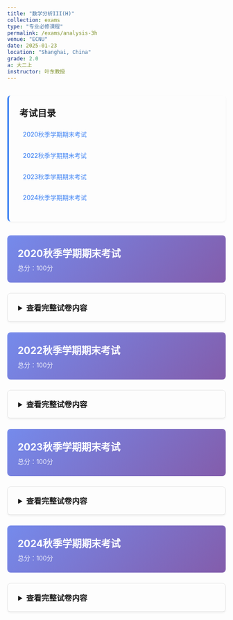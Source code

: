 ```yaml
---
title: "数学分析III(H)"
collection: exams
type: "专业必修课程"
permalink: /exams/analysis-3h
venue: "ECNU"
date: 2025-01-23
location: "Shanghai, China"
grade: 2.0
a: 大二上
instructor: 叶东教授
---
```


<div class="exam-toc">
  <h2>考试目录</h2>
  <ul>
    <li><a href="#2020-fall-final">2020秋季学期期末考试</a></li>
    <li><a href="#2022-fall-final">2022秋季学期期末考试</a></li>
    <li><a href="#2023-fall-final">2023秋季学期期末考试</a></li>
    <li><a href="#2024-fall-final">2024秋季学期期末考试</a></li>
  </ul>
</div>

<style>
.exam-toc {
  background: transparent;
  padding: 1.5rem;
  border-radius: 8px;
  margin: 2rem 0;
  border-left: 4px solid #4285f4;
  box-shadow: 0 2px 4px rgba(0,0,0,0.05);
}

.exam-toc h2 {
  margin-top: 0;
  color: inherit;
}

.exam-toc ul {
  list-style: none;
  padding-left: 0;
}

.exam-toc li {
  margin: 0.8rem 0;
  padding: 0.5rem;
  border-radius: 4px;
  transition: background 0.3s;
}

.exam-toc li:hover {
  background: rgba(0, 0, 0, 0.05);
}

.exam-toc a {
  text-decoration: none;
  color: #4285f4;
  font-weight: 500;
  display: block;
}

.exam-header {
  background: linear-gradient(135deg, rgba(102, 126, 234, 0.9) 0%, rgba(118, 75, 162, 0.9) 100%);
  color: white;
  padding: 1.5rem;
  border-radius: 8px;
  margin: 1.5rem 0;
}

.exam-header h3 {
  margin: 0;
  font-size: 1.4rem;
}

.exam-meta {
  opacity: 0.9;
  font-size: 0.9rem;
  margin-top: 0.5rem;
}

details {
  background: transparent;
  border: 1px solid rgba(0, 0, 0, 0.1);
  border-radius: 8px;
  margin: 1.5rem 0;
  box-shadow: 0 2px 4px rgba(0,0,0,0.05);
  transition: box-shadow 0.3s;
}

details:hover {
  box-shadow: 0 4px 8px rgba(0,0,0,0.1);
}

summary {
  background: transparent;
  padding: 1.2rem 1.5rem;
  cursor: pointer;
  font-weight: 600;
  color: inherit;
  border-radius: 8px 8px 0 0;
  font-size: 1.1rem;
  border-bottom: 1px solid rgba(0, 0, 0, 0.05);
}

details[open] summary {
  border-bottom: 1px solid rgba(0, 0, 0, 0.1);
}

.exam-content {
  padding: 1.5rem;
}

.question {
  margin: 1.5rem 0;
  padding: 1rem;
  background: transparent;
  border-radius: 6px;
  border-left: 3px solid #4285f4;
  box-shadow: 0 1px 3px rgba(0,0,0,0.05);
}

.question-title {
  font-weight: 600;
  color: inherit;
  margin-bottom: 0.8rem;
  display: flex;
  justify-content: space-between;
  align-items: center;
}

.points {
  background: #4285f4;
  color: white;
  padding: 0.2rem 0.6rem;
  border-radius: 12px;
  font-size: 0.8rem;
  font-weight: 500;
}

.math-content {
  line-height: 1.6;
  font-size: 1rem;
}

.math-content p {
  margin: 0.8rem 0;
}

.proof {
  background: rgba(255, 243, 224, 0.5);
  border: 1px solid rgba(255, 183, 77, 0.5);
  border-radius: 6px;
  padding: 1rem;
  margin: 1rem 0;
}

.proof-title {
  font-weight: 600;
  color: #e65100;
  margin-bottom: 0.5rem;
}

.optional {
  background: rgba(232, 245, 232, 0.5);
  border: 1px solid rgba(76, 175, 80, 0.5);
  border-radius: 6px;
  padding: 1rem;
  margin: 1rem 0;
}

.optional-title {
  font-weight: 600;
  color: #2e7d32;
  margin-bottom: 0.5rem;
}

@media (max-width: 768px) {
  .exam-content {
    padding: 1rem;
  }
  
  summary {
    padding: 1rem;
  }
  
  .question {
    padding: 0.8rem;
  }
}
</style>

<div id="2020-fall-final" class="exam-header">
  <h3>2020秋季学期期末考试</h3>
  <div class="exam-meta">总分：100分</div>
</div>

<details markdown="1">
  <summary>查看完整试卷内容</summary>
  <div class="exam-content">
    <div class="question">
      <div class="question-title">
        <span>第1题 </span>
        <span class="points">15分</span>
      </div>
      <div class="math-content">
        <p>判断下列陈述是否正确，并简述理由（每题判断3分，理由2分）</p>
        <p>1. \(\Omega\)是\(\mathbb{R}^2\)中开集. 若\(F=(P,Q)\in C^1(\Omega,\mathbb{R}^2)\)满足在\(\Omega\)上\(\partial_x Q - \partial_y P \equiv 0\)，则\(F\)是\(\Omega\)上的梯度场.</p>
        <p>2. 设\(\mathbb{R}^3\)中的向量场\(F\)满足\(\mathrm{rot}(F)\)在Möbius带\(\mathcal{M}\)上恒为零，则\(F\)在\(\partial\mathcal{M}\)上的第二型曲线积分为零.</p>
        <p>3. 设\(K=[0,1]^2\), \((f_n) \in C(K)\), \((f_n)\)递减且\(f_n \to_K f\). 则\(f \in C(K)\)当且仅当\(f_n \rightrightarrows_K f\).</p>
      </div>
    </div>

    <div class="question">
      <div class="question-title">
        <span>第2题 </span>
        <span class="points">10分</span>
      </div>
      <div class="math-content">
        <p>考虑Descartes叶形线\(F = \{(x, y) \in \mathbb{R}^2 \mid x^3 + y^3 = 3xy\}\). 用\(t = y/x\)做参数，证明叶形线在第一象限围成的区域\(D_F = \{(x, y) \in \mathbb{R}^2 \mid x, y \geq 0, x^3 + y^3 \leq 3xy\}\)的面积为\(\frac{3}{2}\).</p>
      </div>
    </div>

    <div class="question">
      <div class="question-title">
        <span>第3题 </span>
        <span class="points">15分</span>
      </div>
      <div class="math-content">
        <p>令\(D = \{(x, y) \in \mathbb{R}^2 \mid 1 \leq xy \leq 2, 1 \leq x^2 - y^2 \leq 4\}\). 考虑\(\Phi : \Omega_1 = (0, \infty)^2 \to \Omega_2 = (0, \infty) \times \mathbb{R}\), \(\Phi(x, y) = (xy, x^2 - y^2)\). 证明\(\Phi\)是\(\Omega_1\)到\(\Omega_2\)的\(C^\infty\)微分同胚. 计算\(\displaystyle\int_D \frac{xy(x^2 + y^2)}{x^2 - y^2}  \mathrm{d}x\mathrm{d}y\).</p>
      </div>
    </div>

    <div class="question">
      <div class="question-title">
        <span>第4题 </span>
        <span class="points">15分</span>
      </div>
      <div class="math-content">
        <p>设\(n \geq 2\), \(\alpha = (\alpha_i) \in (0, \infty)^n\), \(\Omega_\alpha = \{(x_i) \in \mathbb{R}^n \mid x_i \geq 0, x_1^{\alpha_1} + \cdots + x_n^{\alpha_n} \leq 1\}\), \(|\Omega_\alpha|\)为\(\Omega_\alpha\)的体积.</p>
        <p>1. 令\(n = 2\), \(\beta_i = 1/\alpha_i \ (i = 1, 2)\), 证明\(\|\Omega_\alpha\| = \dfrac{\Gamma(\beta_1 + 1)\Gamma(\beta_2 + 1)}{\Gamma(\beta_1 + \beta_2 + 1)}\), 由此证明\(\Gamma(\dfrac{1}{2}) = \sqrt{\pi}\).</p>
        <p>2. 任给\(n \geq 2\), \(\beta_i = 1/\alpha_i, \forall 1 \leq i \leq n\), 证明\(\|\Omega_\alpha\| = \dfrac{\prod_{1 \leq i \leq n}\Gamma(\beta_i + 1)}{\Gamma(\beta_1 + \cdots + \beta_n + 1)}\).</p>
        <p>3. 由此推出\(\mathbb{R}^n\)中单位球的体积是\(\dfrac{\pi^{n/2}}{\Gamma(\frac{n}{2} + 1)}\), \(\forall n \geq 1\).</p>
      </div>
    </div>

    <div class="question">
      <div class="question-title">
        <span>第5题 </span>
        <span class="points">20分</span>
      </div>
      <div class="math-content">
        <p>令\(\displaystyle\omega(x, y) = \frac{e^{-y}}{x^2 + y^2} \left[ (x \sin x - y \cos x)  \mathrm{d}x + (x \cos x + y \sin x)  \mathrm{d}y \right]\). 任给\(R > \epsilon > 0\)，记 \(\Omega_{\epsilon,R} = (B_R \backslash \overline{B_\epsilon}) \cap (\mathbb{R} \times (0, \infty))\), \(B_r\)为以原点为圆心半径\(r\)的开球.</p>
        <p>1. 画图表示\(\Omega_{\epsilon,R}\), 标注\(\partial \Omega_{\epsilon,R}\)的方向. 证明对任意\(R > \epsilon > 0\), \(\omega\)沿\(\partial \Omega_{\epsilon,R}\)的积分为零.</p>
        <p>2. 设\(r > 0\), 证明在参数化\((r \cos \theta, r \sin \theta)\)下, \(\omega \|_{\Gamma_r} = e^{-r \sin \theta} \cos(r \cos \theta)  \mathrm{d}\theta\).</p>
        <p>3. 记\(\Gamma_r = \partial B_r \cap (\mathbb{R} \times (0, \infty))\), 证明\(\left\|\displaystyle\lim_{r \to 0^+} \int_{\Gamma_r} \omega \right\|= \pi\) 和 \(\displaystyle\lim_{r \to \infty} \int_{\Gamma_r} \omega = 0\). 由此推出\(\displaystyle\int_0^\infty \frac{\sin x}{x}  \mathrm{d}x = \frac{\pi}{2}\).</p>
      </div>
    </div>

    <div class="question">
      <div class="question-title">
        <span>第6题 </span>
        <span class="points">15分</span>
      </div>
      <div class="math-content">
        <p>设\(E = C^\infty(\mathbb{R}^n, \mathbb{R})\)和它的对偶空间\(E^* = L(E, \mathbb{R})\)，考虑\(E^* \)的线性子空间
        \[\Lambda = \{ \ell \in E^* \mid \ell(fg) = f(0)\ell(g) + g(0)\ell(f), \forall f, g \in E \}.\]</p>
        <p>1. 设\(\omega \equiv 1\), 证明对任意\(\ell \in \Lambda\), \(\ell(\omega) = 0\).</p>
        <p>2. 给定\(f \in E\), 证明存在\(\varphi \in C^\infty(\mathbb{R}^n, \mathbb{R}^n)\)使得\(\displaystyle f(x) = f(0) + \sum_{i=1}^n x^i \varphi^i(x), \forall x \in \mathbb{R}^n\).</p>
        <p>3. 给定\(\ell \in \Lambda\), 推出存在\(\alpha \in \mathbb{R}^n\)使得\(\displaystyle\ell(f) = \sum_{i=1}^n \alpha^i \frac{\partial f}{\partial x^i}(0)\). \(\dim(\Lambda)\)是多少?</p>
      </div>
    </div>

    <div class="question">
      <div class="question-title">
        <span>第7题 </span>
        <span class="points">20分</span>
      </div>
      <div class="math-content">
        <p>设\(f\)在\(\mathbb{R}_ +^2 = (0,\infty) \times (0,\infty)\)上连续且\(f \geq 0\), \(\displaystyle\xi(x) = \int_0^\infty f(t,x)  \mathrm{d}t\), \(\displaystyle\eta(t) = \int_0^\infty f(t,x)  \mathrm{d}x\)在\((0, \infty)\)上局部可积且在\(\mathbb{R}_ +\)上广义可积.</p>
        <p>1. 设\((g_n)\)为\(I = (0, \infty)\)上的一列局部可积函数, 满足: \(g_{n+1} \geq g_n\), \(g_n\)在\(I\)上广义可积, \(g_n \to g\), \(g\)在\(I\)上局部可积且广义可积. 证明\(\displaystyle\lim_{n \to \infty} \int_I g_n(s)  \mathrm{d}s = \int_I g(s)  \mathrm{d}s\).</p>
        <p>2. 证明: 对任意\(A > 0\), \(\displaystyle\int_0^A \xi(x)  \mathrm{d}x = \int_0^\infty \left( \int_0^A f(t,x)  \mathrm{d}x \right)  \mathrm{d}t\).</p>
        <p>3. 证明\(\displaystyle\int_0^\infty \xi(x)  \mathrm{d}x = \int_0^\infty \eta(t)  \mathrm{d}t\).</p>
        <p>4. 考虑\(\displaystyle f(t,x) = \frac{1}{(1+t)(1+tx^2)}\), 计算\(\displaystyle\int_0^\infty \frac{\ln x}{x^2-1}  \mathrm{d}x\).</p>
      </div>
    </div>
  </div>
</details>

<div id="2022-fall-final" class="exam-header">
  <h3>2022秋季学期期末考试</h3>
  <div class="exam-meta">总分：100分</div>
</div>

<details markdown="1">
  <summary>查看完整试卷内容</summary>
  <div class="exam-content">
    <div class="question">
      <div class="question-title">
        <span>第1题 </span>
        <span class="points">15分</span>
      </div>
      <div class="math-content">
        <p>判断下列陈述是否正确，并简述理由（每题判断3分，理由2分）</p>
        <p>1. 设\(f_t(\cdot) (t\in\Lambda)\)是\(\mathbb{R}_ +\)上一族连续且广义可积的函数，若存在连续函数\(g\)使得\(\|f_t(x)\|\le g(x)\)对任意\(t\in\Lambda,x\in\mathbb{R}_ +\)成立，那么广义积分
        \[\int_0^\infty f_t(x)\mathrm{d}x\text{对于}t\in\Lambda\text{一致收敛.}\]</p>
        <p>2. 设\((f_k)\)是\(\Sigma=[0,1]^n\)上的\(C^1\)函数列，满足\(f_k\rightrightarrows_\Sigma f\)，则\(f\in C(\Sigma)\)，且\(f\in C^1(\Sigma)\)当且仅当\(\mathrm{d}f_k\)在\(\Sigma\)上也是一致收敛的.</p>
        <p>3. 设\(f\)是开集\(\Omega\subset\mathbb{R}^n\)上的\(C^1\)函数，满足\(\|\mathrm{d}f(x)\|\le\ell,\forall x\in \Omega\)，则\(f\)是\(\Omega\)上的\(\ell\)-Lipschitz函数.</p>
      </div>
    </div>

    <div class="question">
      <div class="question-title">
        <span>第2题 </span>
        <span class="points">20分</span>
      </div>
      <div class="math-content">
        <p>令\(E=M_n(\mathbb{R})\)为\(n\)阶实方阵空间，记\(U=GL_n(\mathbb{R})\)是实可逆阵集合，\(I_n\)为单位阵.</p>
        <p>1. 证明\(U\)是\(E\)中开集.</p>
        <p>2. 考虑\(E^2\)上映射\(\Phi(A,B)=AB-I_n\)，说明\(\Phi\in C^\infty(E^2)\). 给出\(\Phi\)的微分.</p>
        <p>3. 详述隐函数定理. 利用该定理和\(\Phi\)证明\(\varphi(M)=M^{-1}\)是\(U\)上的\(C^\infty\)映射，并由此计算\(\mathrm{d}\varphi(M)\).</p>
      </div>
    </div>

    <div class="question">
      <div class="question-title">
        <span>第3题 </span>
        <span class="points">15分</span>
      </div>
      <div class="math-content">
        <p>记\(\mathrm{sh}\)为双曲正弦函数. 利用新变量\(u=x+y+z,uv=y+z,uvw=z\)计算积分.
        \[\iiint_{\{x,y,z>0,x+y+z<1\}}\mathrm{sh}\left[(x+y+z)^3\right]\mathrm{d}x\mathrm{d}y\mathrm{d}z.\]</p>
      </div>
    </div>

    <div class="question">
      <div class="question-title">
        <span>第4题 </span>
        <span class="points">15分</span>
      </div>
      <div class="math-content">
        <p>考虑由极坐标方程\(r(\theta)=a\left(4\cos\theta-\dfrac{1}{\cos\theta}\right)\)定义的平面曲线\(\gamma_0\)，其中\(a>0\)是常数，\(\|\theta\|\le\dfrac{\pi}{3}.\)</p>
        <p>1. 勾画一个\(\gamma_0\)的图形.</p>
        <p>2. 计算曲线\(\gamma_0\)在\(\theta=\frac{\pi}{6}\)的切线方程，并在图中标出.</p>
        <p>3. 计算\(\gamma_0\)所围成的有界区域的面积.</p>
      </div>
    </div>

    <div class="question">
      <div class="question-title">
        <span>第5题 </span>
        <span class="points">15分</span>
      </div>
      <div class="math-content">
        <p>考虑函数
        \[G(x)=\int_0^1\frac{t-1}{\ln t}t^x\mathrm{d}t,\quad x>-1.\]</p>
        <p>1. 证明\(G\)在\(\Omega=(-1,\infty)\)上是恰当定义的且连续.</p>
        <p>2. 证明\(G\in C^1(\Omega)\)，计算\(G'(x)\)，推出\(G(x)\)的显式表达.</p>
      </div>
    </div>

    <div class="question">
      <div class="question-title">
        <span>第6题 </span>
        <span class="points">20分</span>
      </div>
      <div class="math-content">
        <p>设\(f\)是\(\mathbb{R}^n\)到自身的\(C^1\)映射，且\(f\)是\(\lambda\)-Lipschitz，\(\lambda\in (0,1)\)，定义\(G(x)=x+f(x)\)</p>
        <p>1. 证明\(G\)是单射.</p>
        <p>2. 证明\(G(\mathbb{R}^n)\)既开又闭.</p>
        <p>3. 证明\(G\)是从\(\mathbb{R}^n\)到自身的\(C^1\)微分同胚.</p>
      </div>
    </div>

    <div class="question">
      <div class="question-title">
        <span>第7题 </span>
        <span class="points">10分</span>
      </div>
      <div class="math-content">
        <p>令\(\Gamma\)是Eular的Gamma函数，证明任给\(x,y>0\)，成立
        \[x^xy^y\Gamma\left(\frac{x+y}{2}\right)^2\le\left(\frac{x+y}{2}\right)^{x+y}\Gamma(x)\Gamma(y).\]</p>
      </div>
    </div>
  </div>
</details>

<div id="2023-fall-final" class="exam-header">
  <h3>2023秋季学期期末考试</h3>
  <div class="exam-meta">总分：100分</div>
</div>

<details markdown="1">
  <summary>查看完整试卷内容</summary>
  <div class="exam-content">
    <div class="question">
      <div class="question-title">
        <span>第1题 </span>
        <span class="points">15分</span>
      </div>
      <div class="math-content">
        <p>判断下列陈述是否正确，并简述理由（每题判断3分，理由2分）</p>
        <p>1. \(f(x,y)\)在原点的邻域\(U\)存在一阶偏导数，且\(\partial_x f,\partial_y f\)在\((0,0)\)处可微，则\(\frac{\partial^2}{\partial x\partial y}(0,0)=\frac{\partial^2}{\partial y\partial x}(0,0).\)</p>
        <p>2. \(\Omega\)是\(\mathbb{R}^2\)中的连通区域，\(F=(P,Q)\in C^1(\Omega,\mathbb{R}^2)\)，则\(\Omega\)上\(\partial_xQ-\partial_yP\equiv 0\)当且仅当\(F\)是\(\Omega\)上的梯度场.</p>
        <p>3. 设\(\mathbb{R}^3\)中的向量场\(F\)满足\(\mathrm{rot}(F)\)在Möbius带\(\mathcal{M}\)上恒为零，则\(F\)在\(\partial\mathcal{M}\)上的第二型曲线积分为零.</p>
      </div>
    </div>

    <div class="question">
      <div class="question-title">
        <span>第2题 </span>
        <span class="points">12分</span>
      </div>
      <div class="math-content">
        <p>考虑函数\(K:\Lambda=[0,1]^2\to\mathbb{R}\)，定义为\(\displaystyle K(x,y)=\frac{(1-x)(1-y)}{1-xy}\)若\((x,y)\neq (1,1)\)，\(K(1,1)=0\).</p>
        <p>1. 证明\(K\)在\(\Lambda\)上连续.</p>
        <p>2. \(K\)在\(\Lambda^o\)中是否有临界点？</p>
        <p>3. 确定\(\min_\Lambda K\)和\(\max_\lambda K\).</p>
      </div>
    </div>

    <div class="question">
      <div class="question-title">
        <span>第3题 </span>
        <span class="points">12分</span>
      </div>
      <div class="math-content">
        <p>令\(D=\{(x,y)\in\mathbb{R}^2,x^2-y\le 0,y^2-x\le 0\}\). 利用变量替换\(u=x^2/y\)和\(v=y^2/x\)，计算
        \[\iint_D\exp\left(\frac{x^3+y^3}{xy}\right)\mathrm{d}x\mathrm{d}y.\]</p>
      </div>
    </div>

    <div class="question">
      <div class="question-title">
        <span>第4题 </span>
        <span class="points">20分</span>
      </div>
      <div class="math-content">
        <p>令\(\displaystyle\omega(x, y) = \frac{e^{-y}}{x^2 + y^2} \left[ (x \sin x - y \cos x)  \mathrm{d}x + (x \cos x + y \sin x)  \mathrm{d}y \right]\). 任给\(R > \epsilon > 0\)，记 \(\Omega_{\epsilon,R} = (B_R \backslash \overline{B_\epsilon}) \cap (\mathbb{R} \times (0, \infty))\), \(B_r\)为以原点为圆心半径\(r\)的开球.</p>
        <p>1. 画图表示\(\Omega_{\epsilon,R}\), 标注\(\partial \Omega_{\epsilon,R}\)的方向. 证明对任意\(R > \epsilon > 0\), \(\omega\)沿\(\partial \Omega_{\epsilon,R}\)的积分为零.</p>
        <p>2. 设\(r > 0\), 证明在参数化\((r \cos \theta, r \sin \theta)\)下, \(\omega \|_{\Gamma_r} = e^{-r \sin \theta} \cos(r \cos \theta)  \mathrm{d}\theta\).</p>
        <p>3. 记\(\Gamma_r = \partial B_r \cap (\mathbb{R} \times (0, \infty))\), 证明\(\left\|\displaystyle\lim_{r \to 0^+} \int_{\Gamma_r} \omega \right\|= \pi\) 和 \(\displaystyle\lim_{r \to \infty} \int_{\Gamma_r} \omega = 0\). 由此推出\(\displaystyle\int_0^\infty \frac{\sin x}{x}  \mathrm{d}x = \frac{\pi}{2}\).</p>
      </div>
    </div>

    <div class="question">
      <div class="question-title">
        <span>第5题 </span>
        <span class="points">15分</span>
      </div>
      <div class="math-content">
        <p>考虑\(yz\)平面中由\(y=f(x),z\in I=[a,b]\)定义的曲线\(\Gamma\)，设\( f\in C^1(I)\)且\(f>0\)，令\(\Sigma\)是由\(\Gamma\)绕\(z\)轴旋转一周得到的曲面.</p>
        <p>1. 证明\(\Sigma\)的面积公式为
        \[\mathcal{A}(\Sigma)=2\pi\int_a^b f(z)\sqrt{f'(z)^2+1}\mathrm{d}z.\]</p>
        <p>2. 设向量场\(\vec{v}(x,y,z)=(xz,yz,0)\)，取\(\Sigma\)的定向朝外，证明\(\vec{v}\)穿过\(\Sigma\)的通量等于\(\displaystyle 2\pi\int_a^b f(z)^2z\mathrm{d}z.\)</p>
      </div>
    </div>

    <div class="question">
      <div class="question-title">
        <span>第6题 </span>
        <span class="points">16分</span>
      </div>
      <div class="math-content">
        <p>设\(f\)和\(g\)是\(\mathbb{R}_ +\)上的连续函数. 考虑\(f\)和\(g\)的卷积\(h=f * g\)，定义为
        \[h(x)=\int_0^x f(x-t)g(t)\mathrm t,\quad\forall x\ge 0\]</p>
        <p>1. 证明\(h\)在\(\mathbb{R}_ +\)上连续.</p>
        <p>2. 证明若\(f\)或\(g\)是\(\mathbb{R}_ +\)上的\(C^1\)函数，则\(h\)也是\(\mathbb{R}_ +\)上的\(C^1\)函数.</p>
        <p>3. 设\(f(x)\)满足\(\displaystyle\int_0^\infty\|f(x)\|\mathrm{d}x<\infty\)，且\(g\)在\(\mathbb{R}_ +\)上有界，证明\(h \)在\(\mathbb{R}_ +\)上有界.</p>
        <p>4. 令\(\displaystyle f_0(x)=\frac{\sin x}{x},g_0(x)=\cos x,h_0=f_0 * g_0\)是否在\(\mathbb{R}_ +\)有界？</p>
      </div>
    </div>

    <div class="question">
      <div class="question-title">
        <span>第7题 </span>
        <span class="points">10分</span>
      </div>
      <div class="math-content">
        <p>已知一个平面凸四边形的相邻四边长度依次为\(5,6,7,8\)，试用Lagrange乘数法求该四边形可能的最大面积. （提示：不妨记长度\(5,6\)两边的内夹角为\(\theta\)，长度\(7,8\)两边的内夹角为\(\varphi\)，以此表达四边形的面积）.</p>
      </div>
    </div>
  </div>
</details>

<div id="2024-fall-final" class="exam-header">
  <h3>2024秋季学期期末考试</h3>
  <div class="exam-meta">总分：100分</div>
</div>

<details markdown="1">
  <summary>查看完整试卷内容</summary>
  <div class="exam-content">
    <div class="question">
      <div class="question-title">
        <span>第1题 </span>
        <span class="points">15分</span>
      </div>
      <div class="math-content">
        <p>判断下列陈述是否正确，并简述理由（每题判断3分，理由2分）</p>
        <p>1. 设 \( f \) 在 \( a \) 点的所有一阶和二阶偏导存在，那么 \(\frac{\partial^2 f}{\partial x_i \partial x_j}(a) = \frac{\partial^2 f}{\partial x_j \partial x_i}(a)\) 当且仅当 \( f \) 在 \( a \) 处二阶可微.</p>
        <p>2. 设 \(\Omega \subset \mathbb{R}^3\) 是分段光滑的有界区域.设 \( F \) 是 \(\Omega\) 上的 \( C^1 \) 向量场，\(\vec{n}\) 是 \(\partial \Omega\) 上的单位外法向量，则 \(\mathrm{rot}(F)\) 穿过 \(\partial \Omega\) 的通量为零.</p>
        <p>3. 设 \( I \subset \mathbb{R}\) 是闭区间，\( U, V \) 是 \(\mathbb{R}^n\) 中开集.设 \(\gamma: I \to U\) 是 \( C^1 \) 正则的参数曲线，\(\varphi: U \to V\) 是 \( C^1 \) 微分同胚，则曲线 \(\widetilde{\gamma} = \varphi \circ \gamma\) 的弧长 \(=\displaystyle \int_I \| \widetilde{\gamma}'(t) \| \cdot \| \det(\mathrm{Jac}_{\gamma(t)} \varphi)\|  \mathrm{d}t \).</p>
      </div>
    </div>

    <div class="question">
      <div class="question-title">
        <span>第2题 </span>
        <span class="points">15分</span>
      </div>
      <div class="math-content">
        <p>令 \( D = \{(x,y) \in \mathbb{R}^2 \mid x,y > 0, \frac{1}{2} < x + y < 1\} \)，计算 \[ \iint_D \exp \left( \frac{x - y}{x + y} \right)  \mathrm{d}x\mathrm{d}y.\]</p>
        <p>（提示：利用变量代换 \( u = x + y, v = x - y \)）</p>
      </div>
    </div>

    <div class="question">
      <div class="question-title">
        <span>第3题 </span>
        <span class="points">20分</span>
      </div>
      <div class="math-content">
        <p>考虑函数 \( f : \mathbb{R}^n \to \mathbb{R} \)，证明 \( f \) 在 \(\mathbb{R}^n\) 上连续当且仅当 \( f \) 同时满足：</p>
        <p>1. 若 \( E \subset \mathbb{R}^n \) 是紧集，则 \( f(E) \) 是紧集；</p>
        <p>2. 若 \(\{E_k\}_ {k \in \mathbb{N}}\) 是\(\mathbb{R}^n\) 中紧集套（即 \(\forall k \in \mathbb{N}\), \(E_{k+1} \subset E_k\)），则 \( f(\cap_{k \in \mathbb{N}} E_k) = \cap_ {k \in \mathbb{N}} f(E_k) \).</p>
      </div>
    </div>

    <div class="question">
      <div class="question-title">
        <span>第4题 </span>
        <span class="points">20分</span>
      </div>
      <div class="math-content">
        <p>令 \(\displaystyle \omega = \left[ \frac{2xy}{(1-x^2)^2 + y^2} - \cos x \right] \mathrm{d}x + \left[ \frac{1-x^2}{(1-x^2)^2 + y^2} + e^{3y} \right] \mathrm{d}y \).</p>
        <p>1. 给出 \(\omega\) 的定义域 \(\Omega\)，证明 \(\omega\) 在 \(\Omega\) 上是闭微分形式.</p>
        <p>2. 证明 \(\omega\) 在 \(\Omega\) 上是恰当的.</p>
        <p>3. 记 \(\Gamma\) 是沿曲线 \( y = \sin x \) 从 \((-\pi, 0)\) 到 \((2\pi, 0)\) 的路径，计算 \(\displaystyle\int_\Gamma \omega\).</p>
      </div>
    </div>

    <div class="question">
      <div class="question-title">
        <span>第5题 </span>
        <span class="points">20分</span>
      </div>
      <div class="math-content">
        <p>固定 \( b \neq 0 \)，考虑 \(\displaystyle F(a) = \int_0^{+\infty} \frac{(1 - e^{-at}) \cos (bt)}{t}  \mathrm{d}t \).</p>
        <p>1. 确定广义积分 \( F \) 的定义域.</p>
        <p>2. 证明 \( F \) 在 \([0, +\infty)\) 上连续，在 \((0, +\infty)\) 上可导.</p>
        <p>3. 求 \( F(a) \) 的解析表达式.</p>
      </div>
    </div>

    <div class="question">
      <div class="question-title">
        <span>第6题 </span>
        <span class="points">10分</span>
      </div>
      <div class="math-content">
        <p>设 \( P, Q, R \in C^1(\mathbb{R}^3) \) 满足：任取 \( a = (x_0, y_0, z_0) \in \mathbb{R}^3 \) 和 \( r > 0 \)，记 \(\Sigma_{a,r}\) 是以 \( a \) 为球心、\( r \) 为半径的上半球面，则 
        \[ \iint_{\Sigma_{a,r}} P  \mathrm{d}y \mathrm{d}z + Q  \mathrm{d}z \mathrm{d}x + R  \mathrm{d}x \mathrm{d}y = 0. \]</p>
        <p>证明：在 \(\mathbb{R}^3\) 上 \( R \equiv 0 \)，且 \(\dfrac{\partial P}{\partial x} + \dfrac{\partial Q}{\partial y}\equiv 0\).</p>
      </div>
    </div>

    <div class="question">
      <div class="question-title">
        <span>第7题 </span>
        <span class="points">10分</span>
      </div>
      <div class="math-content">
        <p>设 \( f : \mathbb{R}^n \to \mathbb{R}^n \) 是 \( C^1 \) 映射.证明：\(\mathrm{Jac}_x f\) 在 \(\mathbb{R}^n\) 上处处是对称矩阵当且仅当 \( f \) 是梯度场，即存在 \(\varphi \in C^2(\mathbb{R}^n)\) 使得 \( f = \nabla \varphi \).</p>
      </div>
    </div>
  </div>
</details>

<script>
// 添加一些交互功能
document.addEventListener('DOMContentLoaded', function() {
  // 为所有details元素添加切换动画
  const detailsElements = document.querySelectorAll('details');
  
  detailsElements.forEach(details => {
    details.addEventListener('toggle', function() {
      if (this.open) {
        this.style.transition = 'all 0.3s ease';
      }
    });
  });
  
  // 平滑滚动到锚点
  const links = document.querySelectorAll('a[href^="#"]');
  links.forEach(link => {
    link.addEventListener('click', function(e) {
      e.preventDefault();
      const targetId = this.getAttribute('href');
      const targetElement = document.querySelector(targetId);
      if (targetElement) {
        targetElement.scrollIntoView({
          behavior: 'smooth',
          block: 'start'
        });
      }
    });
  });
});
</script>
